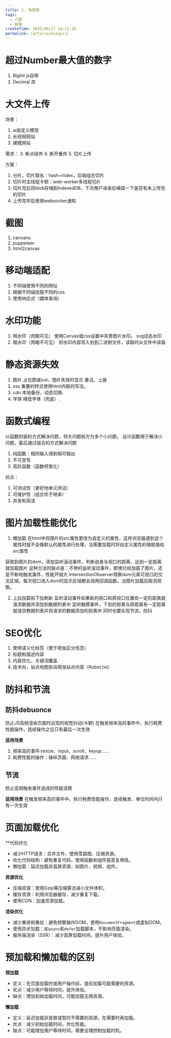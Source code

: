 ```yaml
---
title: 1. 场景题
tags:
  - 八股
  - 前端
createTime: 2025/06/17 18:12:26
permalink: /article/essay/1/
---
```

# 超过Number最大值的数字

1. BigInt js自带
2. Decimal 库

# 大文件上传

场景：
1. ai自定义模型
2. 长视频网站
3. 建模网站

需求：
3. 断点续传
4. 断开重传
5. 切片上传

方案：
1. 分片，切片取名：hash+index，后端组合切片
2. 切片时主线程卡顿：web-worker多线程切片
3. 切片完后将blob存储到IndexedDB，下次用户进来后嗅探一下是否有未上传完的切片
4. 上传完毕后使用websocker通知

# 截图
1. canvans
2. puppeteer
3. html2canvas

# 移动端适配
1. 不同端使用不同的网址
2. 根据不同端加载不同的css
3. 使用响应式（媒体查询）

# 水印功能
1. 明水印（肉眼可见）
	使用Canvas或css设置中背景图片水印。
	svg动态水印
2. 暗水印（肉眼不可见）
	将水印内容写入到到二进制文件，读取时从文件中读取

# 静态资源失效

1. 图片
占位图或out，图片失效时显示
重试、上报
2. sss
重要的样式使用html内联的写法。
3. cdn
本地备份，动态切换.
4. 字体
降低字体（兜底）.

# 函数式编程
以函数封装的方式解决问题，将大问题拆方为多个小问题。
设计函数用于解决小问题，最后通过组合的方式解决问题

1. 纯函数：相同输入得到相可输出
2. 不可变性
3. 高阶函数（函数柯里化）

优点：
1. 可测试性（更好地单元测试）
2. 可维护性（组合优于继承）
3. 并发和简洁

# 图片加载性能优化
1. 懒加载
在html中将图片的src属性更改为自定义的属性，这样浏览器遇到这个属性时就不会像默认的属性进行处理，当需要加载时将自定义属性的值赋值给src属性

获取到图片的dom，添加监听滚动事件，判断自身与视口的距离，达到一定距离就加载图片
这种方法的缺点是：不停的监听滚动事件，即使已经加载了图片，还是不断地触发事件，性能开销大
IntersectionObserver观察dom元素可视口的交叉区域，每次视口进入dom的显示区域都会调用回调函数。当图片加载后取消观察。

2. 上拉加载和下拉刷新
监听滚动事件如果新的视口和原视口位置有一定的距离就请求数据并添加到数据列表中
监听触摸事件，下划的矩离与原距离有一定距离就请空教据列表并将请求的数据添加的到表中
同时也要实现节流，防抖

# SEO优化
1. 使用语义化标签（便于爬虫区分信息）
2. 标题和描述内容
3. 内容优化，关键词覆盖
4. 技术向，站点地图告诉爬虫站点内容（Robot.txt）

# 防抖和节流
## 防抖debuonce
防止JS高频渲染页面时出现的视觉抖动(卡顿)
在触发频率高的事件中，执行耗费性能操作，连续操作之后只有最后一次生效

**适用场景**
1. 频率高的事件:resize、input、scroll、keyup……
2. 耗费性能的操作：操纵页面、网络请求……

## 节流
防止高频触发事件造成的性能浪费

**适用场景**
在触发频率高的事件中，执行耗费性能操作，连续触发，单位时间内只有一次生效





# 页面加载优化
**代码优化
- 减少HTTP请求：合并文件、使用雪碧图、压缩资源。
- 优化代码结构：避免重复代码，使用函数和组件提高复用性。
- 懒加载：延迟加载非首屏资源，如图片、视频、组件。

**资源优化**
- 压缩资源：使用Gzip等压缩算法减小文件体积。
- 缓存资源：利用浏览器缓存，减少重复下载。
- 使用CDN：加速资源加载。

**渲染优化**
- 减少重排和重绘：避免频繁操作DOM，使用`DocumentFragment`或虚拟DOM。
- 使用异步加载：如`async`和`defer`加载脚本，不影响页面渲染。
- 服务端渲染（SSR）：减少首屏加载时间，提升用户体验。

# 预加载和懒加载的区别
**预加载**
- 定义：在页面加载时或用户操作前，提前加载可能需要的资源。
- 优点：减少用户等待时间，提升体验。
- 缺点：增加初始加载时间，可能加载无用资源。

 **懒加载**
- 定义：延迟加载非首屏或暂时不需要的资源，在需要时再加载。
- 优点：减少初始加载时间，优化性能。
- 缺点：可能增加用户等待时间，需要合理控制加载时机。














